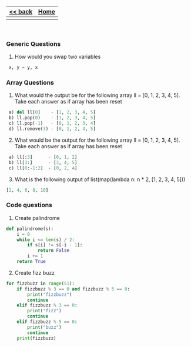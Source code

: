 
<style> 
 .markdown-body table {
   margin-bottom: -40px;
 }
 
 .markdown-body tbody {
    border-top: 2px solid #FFFFFF;
    border-bottom: 2px solid #FFFFFF;
    background-color: #FFFFFF;
}
 
.markdown-body td {
    border-right: 1px solid #FFFFFF;
    border-bottom: 1px solid #FFFFFF;
    padding: 5px;
}
</style>

| [<< back](../)                  | [Home](https://daniel-jb.github.io/CoderDojo)      |
| -------------                   | -----:                                             |
|              |       |

<br />

### Generic Questions
1) How would you swap two variables
```Python
 x, y = y, x
```

### Array Questions
1) What would the output be for the following array ll = [0, 1, 2, 3, 4, 5]. Take each answer as if array has been reset
```Python
 a) del ll[0]    - [1, 2, 3, 4, 5] 
 b) ll.pop(0)    - [1, 2, 3, 4, 5] 
 c) ll.pop(-1)   - [0, 1, 2, 3, 4] 
 d) ll.remove(3) - [0, 1, 2, 4, 5] 
```


2) What would be the output for the following array ll = [0, 1, 2, 3, 4, 5]. Take each answer as if array has been reset
```Python
 a) ll[:3]      - [0, 1, 2] 
 b) ll[3:]      - [3, 4, 5] 
 c) ll[0:-1:2]  - [0, 2, 4] 
```

3) What is the following output of list(map(lambda n: n * 2, [1, 2, 3, 4, 5]))
```Python
[2, 4, 6, 8, 10]
```

### Code questions
1) Create palindrome
```Python
def palindrome(s):
    i = 0
    while i <= len(s) / 2:
        if s[i] != s[-i - 1]:
            return False
        i += 1
    return True
```

2) Create fizz buzz
```Python
for fizzbuzz in range(51):
    if fizzbuzz % 3 == 0 and fizzbuzz % 5 == 0:
        print("fizzbuzz")
        continue
    elif fizzbuzz % 3 == 0:
        print("fizz")
        continue
    elif fizzbuzz % 5 == 0:
        print("buzz")
        continue
    print(fizzbuzz)
```
